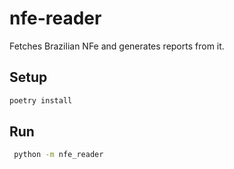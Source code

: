 # nfe-reader

Fetches Brazilian NFe and generates reports from it.

## Setup
```bash
poetry install
```

## Run
```bash
 python -m nfe_reader
```